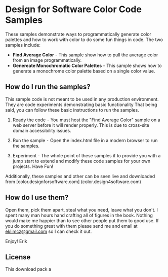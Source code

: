 Design for Software Color Code Samples
=======
These samples demonstrate ways to programmatically generate color palettes and how to work with color to do some fun things in code. The two samples include:


* **Find Average Color** - This sample show how to pull the average color from an image programmatically. 
* **Genereate Monochromatic Color Palettes**  -  This sample shows how to generate a monochrome color palette based on a single color value.

How do I run the samples?
-------

This sample code is not meant to be used in any production environment. They are code experiments demonstrating basic functionality That being said, you can follow these basic instructions to run the samples.

1.	Ready the code	⁃	You must host the "Find Average Color" sample on a web server before it will render properly. This is due to cross-site domain accessibility issues. 	

2.	Run the sample	⁃	Open the index.html file in a modern browser to run the samples. 
3.	Experiment	- The whole point of these samples if to provide you with a jump start to extend and modify these code samples for your own projects.  Have Fun!


Additionally, these samples and other can be seen live and downloaded from 
[color.designforsoftware.com] (color.design4software.com)


How do I use them?
-------

Open them, pick them apart, steal what you need, leave what you don't. I spent many man hours hand crafting all of figures in the book. Nothing would make me happier than to see other people put them to good use.  If you do something great with them please send me and email at eklimcz@gmail.com so I can check it out.  


Enjoy!
Erik



License
-------

This download pack a